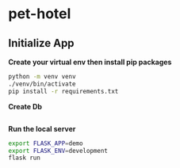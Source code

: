 # pet-hotel

## Initialize App

**Create your virtual env then install pip packages**
```bash
python -m venv venv
./venv/bin/activate
pip install -r requirements.txt 
```

**Create Db**
```bash

```

**Run the local server**
```bash
export FLASK_APP=demo
export FLASK_ENV=development
flask run
```






